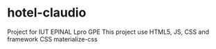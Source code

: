 # hotel-claudio
Project for IUT EPINAL Lpro GPE
This project use HTML5, JS, CSS and framework CSS materialize-css